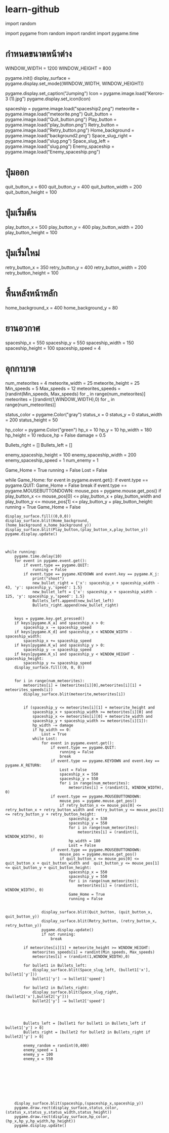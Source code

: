 # learn-github
import random

import pygame
from random import randint
import pygame.time

# กำหนดขนาดหน้าต่าง
WINDOW_WIDTH = 1200
WINDOW_HEIGHT = 800

pygame.init()
display_surface = pygame.display.set_mode((WINDOW_WIDTH, WINDOW_HEIGHT))

pygame.display.set_caption("Jumping")
Icon = pygame.image.load("Keroro-3 (1).jpg")
pygame.display.set_icon(Icon)

spaceship = pygame.image.load("spaceship2.png")
meteorite = pygame.image.load("meteorite.png")
Quit_button = pygame.image.load("Quit_button.png")
Play_button = pygame.image.load("play_button.png")
Retry_button = pygame.image.load("Retry_button.png")
Home_background = pygame.image.load("background2.png")
Space_slug_right = pygame.image.load("slug.png")
Space_slug_left = pygame.image.load("slug.png")
Enemy_spaceship = pygame.image.load("Enemy_spaceship.png")

# ปุ่มออก
quit_button_x = 600
quit_button_y = 400
quit_button_width = 200
quit_button_height = 100
# ปุ่มเริ่มต้น
play_button_x = 500
play_button_y = 400
play_button_width = 200
play_button_height = 100

# ปุ่มเริ่มใหม่
retry_button_x = 350
retry_button_y = 400
retry_button_width = 200
retry_button_height = 100

# พื้นหลังหน้าหลัก
home_background_x = 400
home_background_y = 80

# ยานอวกาศ
spaceship_x = 550
spaceship_y = 550
spaceship_width = 150
spaceship_height = 100
spaceship_speed = 4

# อุกกาบาต
num_meteorites = 4
meteorite_width = 25
meteorite_height = 25
Min_speeds = 5
Max_speeds = 12
meteorites_speeds = [randint(Min_speeds, Max_speeds) for _ in range(num_meteorites)]
meteorites = [(randint(1,WINDOW_WIDTH),0) for _ in range(num_meteorites)]

status_color = pygame.Color("gray")
status_x = 0
status_y = 0
status_width = 200
status_height = 50

hp_color = pygame.Color("green")
hp_x = 10
hp_y = 10
hp_width = 180
hp_height = 10
reduce_hp = False
damage = 0.5

Bullets_right = []
Bullets_left = []


enemy_spaceship_height = 100
enemy_spaceship_width = 200
enemy_spaceship_speed = 1
num_enemy = 1









Game_Home = True
running = False
Lost = False

while Game_Home:
    for event in pygame.event.get():
        if event.type == pygame.QUIT:
            Game_Home = False
            break
        if event.type == pygame.MOUSEBUTTONDOWN:
            mouse_pos = pygame.mouse.get_pos()
            if play_button_x <= mouse_pos[0] <= play_button_x + play_button_width and play_button_y <= mouse_pos[1] <= play_button_y + play_button_height:
                running = True
                Game_Home = False


    display_surface.fill((0,0,0))
    display_surface.blit(Home_background,(home_background_x,home_background_y))
    display_surface.blit(Play_button,(play_button_x,play_button_y))
    pygame.display.update()



    while running:
        pygame.time.delay(10)
        for event in pygame.event.get():
            if event.type == pygame.QUIT:
                running = False
            if event.type == pygame.KEYDOWN and event.key == pygame.K_j:
                print("shoot")
                new_bullet_right = {'x': spaceship_x + spaceship_width - 43, 'y': spaceship_y,'speed': 1.5}
                new_bullet_left = {'x': spaceship_x + spaceship_width - 125, 'y': spaceship_y,'speed': 1.5}
                Bullets_left.append(new_bullet_left)
                Bullets_right.append(new_bullet_right)


        keys = pygame.key.get_pressed()
        if keys[pygame.K_a] and spaceship_x > 0:
            spaceship_x -= spaceship_speed
        if keys[pygame.K_d] and spaceship_x < WINDOW_WIDTH - spaceship_width:
            spaceship_x += spaceship_speed
        if keys[pygame.K_w] and spaceship_y > 0:
            spaceship_y -= spaceship_speed
        if keys[pygame.K_s] and spaceship_y < WINDOW_HEIGHT - spaceship_height:
            spaceship_y += spaceship_speed
        display_surface.fill((0, 0, 0))


        for i in range(num_meteorites):
            meteorites[i] = (meteorites[i][0],meteorites[i][1] + meteorites_speeds[i])
            display_surface.blit(meteorite,meteorites[i])


            if (spaceship_y <= meteorites[i][1] + meteorite_height and
                spaceship_x + spaceship_width >= meteorites[i][0] and
                spaceship_x <= meteorites[i][0] + meteorite_width and
                spaceship_y + spaceship_width >= meteorites[i][1]):
                hp_width -= damage
                if hp_width == 0:
                    Lost = True
                while Lost:
                    for event in pygame.event.get():
                        if event.type == pygame.QUIT:
                            running = False
                            break
                        if event.type == pygame.KEYDOWN and event.key == pygame.K_RETURN:
                            Lost = False
                            spaceship_x = 550
                            spaceship_y = 550
                            for i in range(num_meteorites):
                                meteorites[i] = (randint(1, WINDOW_WIDTH), 0)
                        if event.type == pygame.MOUSEBUTTONDOWN:
                            mouse_pos = pygame.mouse.get_pos()
                            if retry_button_x <= mouse_pos[0] <= retry_button_x + retry_button_width and retry_button_y <= mouse_pos[1] <= retry_button_y + retry_button_height:
                                spaceship_x = 530
                                spaceship_y = 550
                                for i in range(num_meteorites):
                                    meteorites[i] = (randint(1, WINDOW_WIDTH), 0)
                                hp_width = 180
                                Lost = False
                        if event.type == pygame.MOUSEBUTTONDOWN:
                            mouse_pos = pygame.mouse.get_pos()
                            if quit_button_x <= mouse_pos[0] <= quit_button_x + quit_button_width and  quit_button_y <= mouse_pos[1] <= quit_button_y + quit_button_height:
                                spaceship_x = 550
                                spaceship_y = 550
                                for i in range(num_meteorites):
                                    meteorites[i] = (randint(1, WINDOW_WIDTH), 0)
                                Game_Home = True
                                running = False


                    display_surface.blit(Quit_button, (quit_button_x, quit_button_y))
                    display_surface.blit(Retry_button, (retry_button_x, retry_button_y))
                    pygame.display.update()
                    if not running:
                        break

            if meteorites[i][1] + meteorite_height >= WINDOW_HEIGHT:
                meteorites_speeds[i] = randint(Min_speeds, Max_speeds)
                meteorites[i] = (randint(1,WINDOW_WIDTH),0)

            for bullet1 in Bullets_left:
                display_surface.blit(Space_slug_left, (bullet1['x'], bullet1['y']))
                bullet1['y'] -= bullet1['speed']

            for bullet2 in Bullets_right:
                display_surface.blit(Space_slug_right,(bullet2['x'],bullet2['y']))
                bullet2['y'] -= bullet2['speed']




            Bullets_left = [bullet1 for bullet1 in Bullets_left if bullet1['y'] > 0]
            Bullets_right = [bullet2 for bullet2 in Bullets_right if bullet2['y'] > 0]

            enemy_random = randint(0,400)
            enemy_speed = 1
            enemy_y = 100
            enemy_x = 550









        display_surface.blit(spaceship,(spaceship_x,spaceship_y))
        pygame.draw.rect(display_surface,status_color,(status_x,status_y,status_width,status_height))
        pygame.draw.rect(display_surface,hp_color,(hp_x,hp_y,hp_width,hp_height))
        pygame.display.update()

